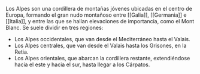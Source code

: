 Los Alpes son una cordillera de montañas jóvenes ubicadas en el centro de Europa, formando el gran nudo montañoso entre [[Galia]], [[Germania]] e [[Italia]], y entre las que se hallan elevaciones de importancia, como el Mont Blanc. Se suele dividir en tres regiones:
-  Los Alpes occidentales, que van desde el Mediterráneo hasta el Valais.
-  Los Alpes centrales, que van desde el Valais hasta los Grisones, en la Retia.
-  Los Alpes orientales, que abarcan la cordillera restante, extendiéndose hacia el este y hacia el sur, hasta llegar a los Cárpatos.